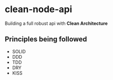 # clean-node-api

Building a full robust api with **Clean Architecture**

## Principles being followed
 - SOLID
 - DDD
 - TDD
 - DRY
 - KISS


